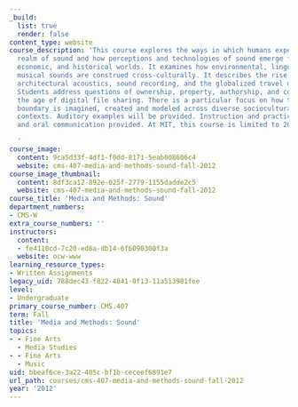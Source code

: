 ```yaml
---
_build:
  list: true
  render: false
content_type: website
course_description: 'This course explores the ways in which humans experience the
  realm of sound and how perceptions and technologies of sound emerge from cultural,
  economic, and historical worlds. It examines how environmental, linguistic, and
  musical sounds are construed cross-culturally. It describes the rise of telephony,
  architectural acoustics, sound recording, and the globalized travel of these technologies.
  Students address questions of ownership, property, authorship, and copyright in
  the age of digital file sharing. There is a particular focus on how the sound/noise
  boundary is imagined, created and modeled across diverse sociocultural and scientific
  contexts. Auditory examples will be provided. Instruction and practice in written
  and oral communication provided. At MIT, this course is limited to 20 students.

  '
course_image:
  content: 9ca5d33f-4df1-f0dd-8171-5eab008606c4
  website: cms-407-media-and-methods-sound-fall-2012
course_image_thumbnail:
  content: 8df3ca12-892e-025f-2779-1155dadde2c5
  website: cms-407-media-and-methods-sound-fall-2012
course_title: 'Media and Methods: Sound'
department_numbers:
- CMS-W
extra_course_numbers: ''
instructors:
  content:
  - fe4110cd-7c20-ed6a-db14-6f6090300f3a
  website: ocw-www
learning_resource_types:
- Written Assignments
legacy_uid: 788dec43-f822-4841-0f13-11a513981fee
level:
- Undergraduate
primary_course_number: CMS.407
term: Fall
title: 'Media and Methods: Sound'
topics:
- - Fine Arts
  - Media Studies
- - Fine Arts
  - Music
uid: bbeaf6ce-3a22-405c-bf1b-ceceef6891e7
url_path: courses/cms-407-media-and-methods-sound-fall-2012
year: '2012'
---
```

